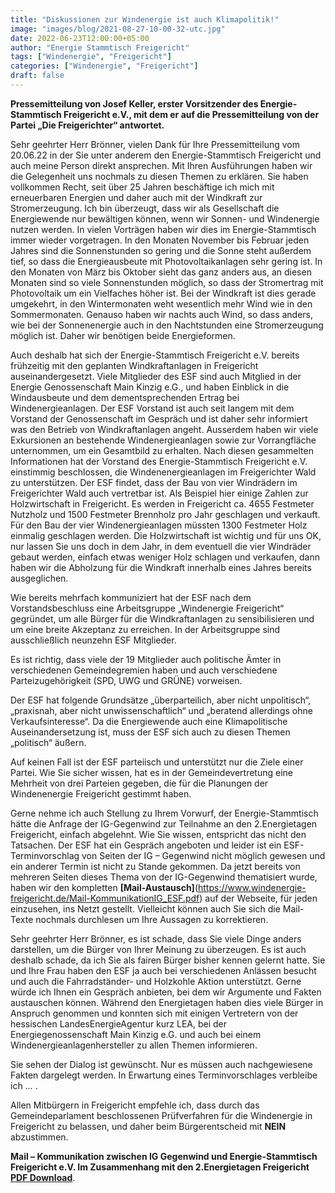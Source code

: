 ```yaml
---
title: "Diskussionen zur Windenergie ist auch Klimapolitik!"
image: "images/blog/2021-08-27-10-00-32-utc.jpg"
date: 2022-06-23T12:00:00+05:00
author: "Energie Stammtisch Freigericht"
tags: ["Windenergie", "Freigericht"]
categories: ["Windenergie", "Freigericht"]
draft: false
---
```


**Pressemitteilung von Josef Keller, erster Vorsitzender des Energie-Stammtisch Freigericht e.V., mit dem er auf die Pressemitteilung von der Partei „Die Freigerichter“ antwortet.**

Sehr geehrter Herr Brönner, vielen Dank für Ihre Pressemitteilung vom 20.06.22 in der Sie unter anderem den Energie-Stammtisch Freigericht und auch meine Person direkt ansprechen. Mit Ihren Ausführungen haben wir die Gelegenheit uns nochmals zu diesen Themen zu erklären.
Sie haben vollkommen Recht, seit über 25 Jahren beschäftige ich mich mit erneuerbaren Energien und daher auch mit der Windkraft zur Stromerzeugung. Ich bin überzeugt, dass wir als Gesellschaft die Energiewende nur bewältigen können, wenn wir Sonnen- und Windenergie nutzen werden. In vielen Vorträgen haben wir dies im Energie-Stammtisch immer wieder vorgetragen. In den Monaten November bis Februar jeden Jahres sind die Sonnenstunden so gering und die Sonne steht außerdem tief, so dass die Energieausbeute mit Photovoltaikanlagen sehr gering ist. In den Monaten von März bis Oktober sieht das ganz anders aus, an diesen Monaten sind so viele Sonnenstunden möglich, so dass der Stromertrag mit Photovoltaik um ein Vielfaches höher ist. Bei der Windkraft ist dies gerade umgekehrt, in den Wintermonaten weht wesentlich mehr Wind wie in den Sommermonaten. Genauso haben wir nachts auch Wind, so dass anders, wie bei der Sonnenenergie auch in den Nachtstunden eine Stromerzeugung möglich ist. Daher wir benötigen beide Energieformen.

Auch deshalb hat sich der Energie-Stammtisch Freigericht e.V. bereits frühzeitig mit den geplanten Windkraftanlagen in Freigericht auseinandergesetzt. Viele Mitglieder des ESF sind auch Mitglied in der Energie Genossenschaft Main Kinzig e.G., und haben Einblick in die Windausbeute und dem dementsprechenden Ertrag bei Windenergieanlagen. Der ESF Vorstand ist auch seit langem mit dem Vorstand der Genossenschaft im Gespräch und ist daher sehr informiert was den Betrieb von Windkraftanlagen angeht. Ausserdem haben wir viele Exkursionen an bestehende Windenergieanlagen sowie zur Vorrangfläche unternommen, um ein Gesamtbild zu erhalten. Nach diesen gesammelten Informationen hat der Vorstand des Energie-Stammtisch Freigericht e.V. einstimmig beschlossen, die Windenenergieanlagen im Freigerichter Wald zu unterstützen. Der ESF findet, dass der Bau von vier Windrädern im Freigerichter Wald auch vertretbar ist. Als Beispiel hier einige Zahlen zur Holzwirtschaft in Freigericht. Es werden in Freigericht ca. 4655 Festmeter Nutzholz und 1500 Festmeter Brennholz pro Jahr geschlagen und verkauft. Für den Bau der vier Windenergieanlagen müssten 1300 Festmeter Holz einmalig geschlagen werden. Die Holzwirtschaft ist wichtig und für uns OK, nur lassen Sie uns doch in dem Jahr, in dem eventuell die vier Windräder gebaut werden, einfach etwas weniger Holz schlagen und verkaufen, dann haben wir die Abholzung für die Windkraft innerhalb eines Jahres bereits ausgeglichen.

Wie bereits mehrfach kommuniziert hat der ESF nach dem Vorstandsbeschluss eine Arbeitsgruppe „Windenergie Freigericht“ gegründet, um alle Bürger für die Windkraftanlagen zu sensibilisieren und um eine breite Akzeptanz zu erreichen. In der Arbeitsgruppe sind ausschließlich neunzehn ESF Mitglieder.

Es ist richtig, dass viele der 19 Mitglieder auch politische Ämter in verschiedenen Gemeindegremien haben und auch verschiedene Parteizugehörigkeit (SPD, UWG und GRÜNE) vorweisen.

Der ESF hat folgende Grundsätze „überparteilich, aber nicht unpolitisch“, „praxisnah, aber nicht unwissenschaftlich“ und „beratend allerdings ohne Verkaufsinteresse“.
Da die Energiewende auch eine Klimapolitische Auseinandersetzung ist, muss der ESF sich auch zu diesen Themen „politisch“ äußern.

Auf keinen Fall ist der ESF parteiisch und unterstützt nur die Ziele einer Partei. Wie Sie sicher wissen, hat es in der Gemeindevertretung eine Mehrheit von drei Parteien gegeben, die für die Planungen der Windenenergie Freigericht gestimmt haben.

Gerne nehme ich auch Stellung zu Ihrem Vorwurf, der Energie-Stammtisch hätte die Anfrage der IG-Gegenwind zur Teilnahme an den 2.Energietagen Freigericht, einfach abgelehnt. Wie Sie wissen, entspricht das nicht den Tatsachen. Der ESF hat ein Gespräch angeboten und leider ist ein ESF-Terminvorschlag von Seiten der IG – Gegenwind nicht möglich gewesen und ein anderer Termin ist nicht zu Stande gekommen. Da jetzt bereits von mehreren Seiten dieses Thema von der IG-Gegenwind thematisiert wurde, haben wir den kompletten **[Mail-Austausch]**(https://www.windenergie-freigericht.de/Mail-KommunikationIG_ESF.pdf) auf der Webseite, für jeden einzusehen, ins Netzt gestellt. Vielleicht können auch Sie sich die Mail-Texte nochmals durchlesen um Ihre Aussagen zu korrektieren.

Sehr geehrter Herr Brönner, es ist schade, dass Sie viele Dinge anders darstellen, um die Bürger von Ihrer Meinung zu überzeugen. Es ist auch deshalb schade, da ich Sie als fairen Bürger bisher kennen gelernt hatte. Sie und Ihre Frau haben den ESF ja auch bei verschiedenen Anlässen besucht und auch die Fahrradständer- und Holzkohle Aktion unterstützt. Gerne würde ich Ihnen ein Gespräch anbieten, bei dem wir Argumente und Fakten austauschen können. Während den Energietagen haben dies viele Bürger in Anspruch genommen und konnten sich mit einigen Vertretern von der hessischen LandesEnergieAgentur kurz LEA, bei der Energiegenossenschaft Main Kinzig e.G. und auch bei einem Windenergieanlagenhersteller zu allen Themen informieren.

Sie sehen der Dialog ist gewünscht. Nur es müssen auch nachgewiesene Fakten dargelegt werden. In Erwartung eines Terminvorschlages verbleibe ich … .

Allen Mitbürgern in Freigericht empfehle ich, dass durch das Gemeindeparlament beschlossenen Prüfverfahren für die Windenergie in Freigericht zu belassen, und daher beim Bürgerentscheid mit **NEIN** abzustimmen.

**Mail – Kommunikation zwischen IG Gegenwind und Energie-Stammtisch Freigericht e.V. Im Zusammenhang mit den 2.Energietagen Freigericht [PDF Download](https://www.windenergie-freigericht.de/Mail-KommunikationIG_ESF.pdf)**.
  
<!-- TODO: Bildnachweis dieser Seite:  
-- ## -- -->
